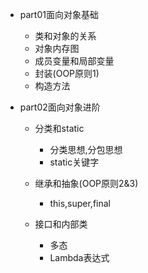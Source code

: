 * part01面向对象基础
    * 类和对象的关系
    * 对象内存图
    * 成员变量和局部变量
    * 封装(OOP原则1)
    * 构造方法

* part02面向对象进阶
    * 分类和static
        * 分类思想,分包思想
        * static关键字
    
    * 继承和抽象(OOP原则2&3)
        * this,super,final
        
    * 接口和内部类
        * 多态
        * Lambda表达式